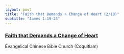```yaml
---
layout: post
title: "Faith that Demands a Change of Heart (2/10)"
subtitle: "James 1:19-25"
---
```


### [Faith that Demands a Change of Heart](/faith-change)
Evangelical Chinese Bible Church (Coquitlam)
